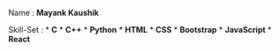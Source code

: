 Name : **Mayank Kaushik**

Skill-Set : * **C**
            * **C++**
            * **Python**
            * **HTML**
            * **CSS**
            * **Bootstrap**
            * **JavaScript**
            * **React**

